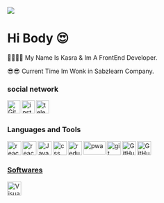 <p align="left">
    <img src="https://capsule-render.vercel.app/api?type=waving&color=gradient&text=Welcome&height=100&section=header"/>
</p> 

<h1>Hi Body 😍</h1> 
<p>🐱‍👤🐱‍👤 My Name Is Kasra & Im A FrontEnd Developer.</p>
 <p>😎😎 Current Time Im Wonk in Sabzlearn Company.</p>   
 
 
### social network 
 
<a href="https://github.com/KasraMg" target="_blank"><img class="icon"  width="30px" align="left" alt="Github"  src="https://img.icons8.com/3d-fluency/94/null/github.png" /></a>
<a href="https://instagram.com/_ka.s.ra_?igshid=ZGUzMzM3NWJiOQ==" target="_blank"><img class="icon" align="left" alt="instagram" width="30px" src="https://img.icons8.com/3d-fluency/94/null/instagram-new.png" /></a>
<a href="http://T.me/shahiinnnnn" target="_blank"><img class="icon" align="left" alt="telegram" width="30px" src="https://img.icons8.com/?size=100&id=k4jADXhS5U1t&format=png" /></a>


<br />
<br />

### Languages and Tools

<div>
  <a href="https://react.dev/" target="_blank"><img class="icon" align="left" alt="react" width="32px" src="https://img.icons8.com/?size=200&id=NfbyHexzVEDk&format=png" />
  <a href="https://getbootstrap.com/" target="_blank"><img class="icon" align="left" alt="react" width="32px" src="https://img.icons8.com/?size=512&id=66TslYQuFETx&format=png" />
  <a href="https://developer.mozilla.org/en-US/docs/Web/JavaScript" target="_blank"><img class="icon" align="left" alt="Javascript" width="32px" src="https://img.icons8.com/fluency/48/null/javascript.png" />
      <a href="https://www.w3schools.com/css/css_intro.asp" target="_blank"><img class="icon" align="left" alt="css" width="32px" src="https://img.icons8.com/?size=100&id=YjeKwnSQIBUq&format=png" />
 <a href=" https://redux.js.org/" target="_blank"><img class="icon" align="left" alt="redux" width="32px" src="https://img.icons8.com/?size=100&id=egQrEphjrirz&format=png" />
   
 <a  href="[ https://redux.js.org/](https://web.dev/progressive-web-apps/)" target="_blank"><img style=' width: 51px' height='31px' class="icon" align="left" alt="pwa"  src="https://www.4xtreme.com/wp-content/uploads/2019/10/pwa.png" />
   
  <a href="https://git-scm.com/" target="_blank"> <img class="icon" align="left" alt="git" width="32px" src="https://img.icons8.com/color/48/null/git.png"/>
  <a href="https://github.com/" target="_blank"> <img class="icon" align="left" alt="GitHub" width="32px" src="https://img.icons8.com/3d-fluency/94/null/github.png" />
 <a href="https://github.com/" target="_blank"> <img class="icon" align="left" alt="GitHub" width="32px" src="https://img.icons8.com/?size=512&id=CIAZz2CYc6Kc&format=png" />
</div>

<br />
<br />

### Softwares

<div>
  <a href="https://code.visualstudio.com/" target="_blank"><img class="icon" align="left" alt="Visual Studio Code" width="32px" src="https://img.icons8.com/color/48/null/visual-studio-code-2019.png" />

</div>

<br />
<br />
